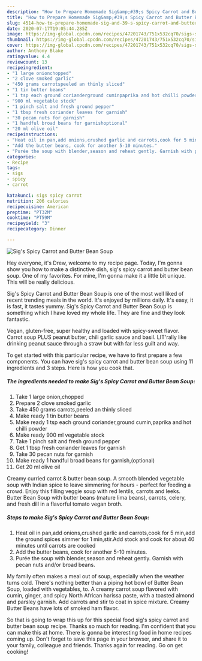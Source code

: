 ```yaml
---
description: "How to Prepare Homemade Sig&amp;#39;s Spicy Carrot and Butter Bean Soup"
title: "How to Prepare Homemade Sig&amp;#39;s Spicy Carrot and Butter Bean Soup"
slug: 4514-how-to-prepare-homemade-sig-and-39-s-spicy-carrot-and-butter-bean-soup
date: 2020-07-17T19:05:44.285Z
image: https://img-global.cpcdn.com/recipes/47201743/751x532cq70/sigs-spicy-carrot-and-butter-bean-soup-recipe-main-photo.jpg
thumbnail: https://img-global.cpcdn.com/recipes/47201743/751x532cq70/sigs-spicy-carrot-and-butter-bean-soup-recipe-main-photo.jpg
cover: https://img-global.cpcdn.com/recipes/47201743/751x532cq70/sigs-spicy-carrot-and-butter-bean-soup-recipe-main-photo.jpg
author: Anthony Blake
ratingvalue: 4.4
reviewcount: 13
recipeingredient:
- "1 large onionchopped"
- "2 clove smoked garlic"
- "450 grams carrotspeeled an thinly sliced"
- "1 tin butter beans"
- "1 tsp each ground corianderground cuminpaprika and hot chilli powder"
- "900 ml vegetable stock"
- "1 pinch salt and fresh ground pepper"
- "1 tbsp fresh coriander leaves for garnish"
- "30 pecan nuts for garnish"
- "1 handful broad beans for garnishoptional"
- "20 ml olive oil"
recipeinstructions:
- "Heat oil in pan,add onions,crushed garlic and carrots,cook for 5 min,add the ground spices simmer for 1 min,stir.Add stock and cook for about 40 minutes until carrots are cooked"
- "Add the butter beans, cook for another 5-10 minutes."
- "Purée the soup with blender,season and reheat gently. Garnish with pecan nuts and/or broad beans."
categories:
- Recipe
tags:
- sigs
- spicy
- carrot

katakunci: sigs spicy carrot 
nutrition: 206 calories
recipecuisine: American
preptime: "PT32M"
cooktime: "PT59M"
recipeyield: "3"
recipecategory: Dinner

---
```



![Sig&#39;s Spicy Carrot and Butter Bean Soup](https://img-global.cpcdn.com/recipes/47201743/751x532cq70/sigs-spicy-carrot-and-butter-bean-soup-recipe-main-photo.jpg)

Hey everyone, it's Drew, welcome to my recipe page. Today, I'm gonna show you how to make a distinctive dish, sig&#39;s spicy carrot and butter bean soup. One of my favorites. For mine, I'm gonna make it a little bit unique. This will be really delicious.

Sig&#39;s Spicy Carrot and Butter Bean Soup is one of the most well liked of recent trending meals in the world. It's enjoyed by millions daily. It's easy, it is fast, it tastes yummy. Sig&#39;s Spicy Carrot and Butter Bean Soup is something which I have loved my whole life. They are fine and they look fantastic.

Vegan, gluten-free, super healthy and loaded with spicy-sweet flavor. Carrot soup PLUS peanut butter, chili garlic sauce and basil. LIT&#39;rally like drinking peanut sauce through a straw but with far less guilt and way.


To get started with this particular recipe, we have to first prepare a few components. You can have sig&#39;s spicy carrot and butter bean soup using 11 ingredients and 3 steps. Here is how you cook that.

<!--inarticleads1-->

##### The ingredients needed to make Sig&#39;s Spicy Carrot and Butter Bean Soup:

1. Take 1 large onion,chopped
1. Prepare 2 clove smoked garlic
1. Take 450 grams carrots,peeled an thinly sliced
1. Make ready 1 tin butter beans
1. Make ready 1 tsp each ground coriander,ground cumin,paprika and hot chilli powder
1. Make ready 900 ml vegetable stock
1. Take 1 pinch salt and fresh ground pepper
1. Get 1 tbsp fresh coriander leaves for garnish
1. Take 30 pecan nuts for garnish
1. Make ready 1 handful broad beans for garnish,(optional)
1. Get 20 ml olive oil


Creamy curried carrot &amp; butter bean soup. A smooth blended vegetable soup with Indian spice to leave simmering for hours - perfect for feeding a crowd. Enjoy this filling veggie soup with red lentils, carrots and leeks. Butter Bean Soup with butter beans (mature lima beans), carrots, celery, and fresh dill in a flavorful tomato vegan broth. 

<!--inarticleads2-->

##### Steps to make Sig&#39;s Spicy Carrot and Butter Bean Soup:

1. Heat oil in pan,add onions,crushed garlic and carrots,cook for 5 min,add the ground spices simmer for 1 min,stir.Add stock and cook for about 40 minutes until carrots are cooked
1. Add the butter beans, cook for another 5-10 minutes.
1. Purée the soup with blender,season and reheat gently. Garnish with pecan nuts and/or broad beans.


My family often makes a meal out of soup, especially when the weather turns cold. There&#39;s nothing better than a piping hot bowl of Butter Bean Soup, loaded with vegetables, to. A creamy carrot soup flavored with cumin, ginger, and spicy North African harissa paste, with a toasted almond and parsley garnish. Add carrots and stir to coat in spice mixture. Creamy Butter Beans have lots of smoked ham flavor. 

So that is going to wrap this up for this special food sig&#39;s spicy carrot and butter bean soup recipe. Thanks so much for reading. I'm confident that you can make this at home. There is gonna be interesting food in home recipes coming up. Don't forget to save this page in your browser, and share it to your family, colleague and friends. Thanks again for reading. Go on get cooking!

